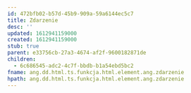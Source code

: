 ```yaml
---
id: 472bfb02-b57d-45b9-909a-59a6144ec5c7
title: Zdarzenie
desc: ''
updated: 1612941159000
created: 1612941159000
stub: true
parent: e33756cb-27a3-4674-af2f-9600182871de
children:
  - 6c686545-adc2-4c7f-bbdb-b1a54ebd5bc2
fname: ang.dd.html.ts.funkcja.html.element.ang.zdarzenie
hpath: ang.dd.html.ts.funkcja.html.element.ang.zdarzenie
---
```



